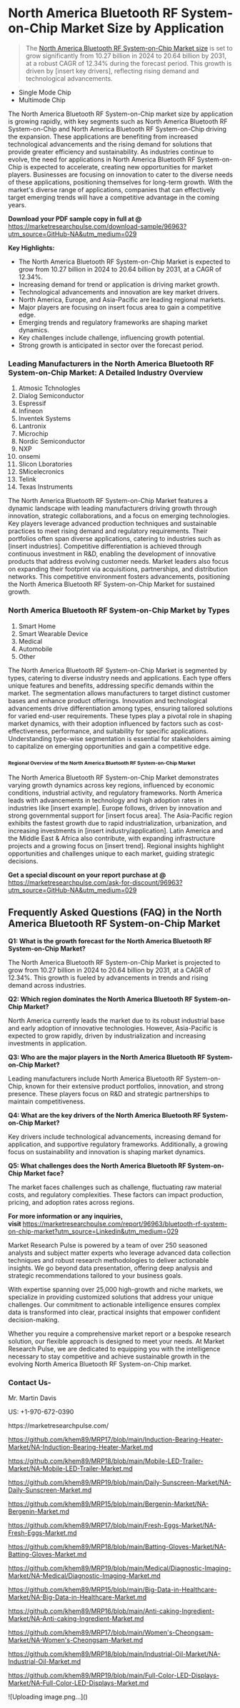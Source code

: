 <h1>North America Bluetooth RF System-on-Chip Market&nbsp;Size by Application</h1><blockquote><p>The <a href="https://marketresearchpulse.com/download-sample/96963?utm_source=GitHub-NA&amp;utm_medium=029">North America Bluetooth RF System-on-Chip Market size</a> is set to grow significantly from 10.27 billion in 2024 to 20.64 billion by 2031, at a robust CAGR of 12.34% during the forecast period. This growth is driven by [insert key drivers], reflecting rising demand and technological advancements.</p></blockquote><ul><li>Single Mode Chip<li> Multimode Chip</li></ul><p>The North America Bluetooth RF System-on-Chip market size by application is growing rapidly, with key segments such as North America Bluetooth RF System-on-Chip and North America Bluetooth RF System-on-Chip driving the expansion. These applications are benefiting from increased technological advancements and the rising demand for solutions that provide greater efficiency and sustainability. As industries continue to evolve, the need for applications in North America Bluetooth RF System-on-Chip is expected to accelerate, creating new opportunities for market players. Businesses are focusing on innovation to cater to the diverse needs of these applications, positioning themselves for long-term growth. With the market's diverse range of applications, companies that can effectively target emerging trends will have a competitive advantage in the coming years.</p><p><strong>Download your PDF sample copy in full at @ </strong><a href="https://marketresearchpulse.com/download-sample/96963?utm_source=GitHub-NA&amp;utm_medium=029">https://marketresearchpulse.com/download-sample/96963?utm_source=GitHub-NA&amp;utm_medium=029</a></p><p><strong>Key Highlights: </strong></p><ul><li>The North America Bluetooth RF System-on-Chip Market is expected to grow from 10.27 billion in 2024 to 20.64 billion by 2031, at a CAGR of 12.34%.</li><li>Increasing demand for trend or application is driving market growth.</li><li>Technological advancements and innovation are key market drivers.</li><li>North America, Europe, and Asia-Pacific are leading regional markets.</li><li>Major players are focusing on insert focus area to gain a competitive edge.</li><li>Emerging trends and regulatory frameworks are shaping market dynamics.</li><li>Key challenges include challenge, influencing growth potential.</li><li>Strong growth is anticipated in sector over the forecast period.</li></ul><h3>Leading Manufacturers in the North America Bluetooth RF System-on-Chip Market: A Detailed Industry Overview</h3><ol><li>Atmosic Tchnologles</li><li>Dialog Semiconductor</li><li>Espressif</li><li>Infineon</li><li>lnventek Systems</li><li>Lantronix</li><li>Microchip</li><li>Nordic Semiconductor</li><li>NXP</li><li>onsemi</li><li>Slicon Lboratories</li><li>SMicelecronics</li><li>Telink</li><li>Texas Instruments</li></ol><div class="flex max-w-full flex-col flex-grow"><div class="min-h-8 text-message flex w-full flex-col items-end gap-2 whitespace-normal break-words [.text-message+&amp;]:mt-5" dir="auto" data-message-author-role="assistant" data-message-id="fd8432e4-4910-450d-b182-61b7bfb0a01f" data-message-model-slug="gpt-4o"><div class="flex w-full flex-col gap-1 empty:hidden first:pt-[3px]"><div class="markdown prose w-full break-words dark:prose-invert light"><p>The North America Bluetooth RF System-on-Chip Market features a dynamic landscape with leading manufacturers driving growth through innovation, strategic collaborations, and a focus on emerging technologies. Key players leverage advanced production techniques and sustainable practices to meet rising demand and regulatory requirements. Their portfolios often span diverse applications, catering to industries such as [insert industries]. Competitive differentiation is achieved through continuous investment in R&amp;D, enabling the development of innovative products that address evolving customer needs. Market leaders also focus on expanding their footprint via acquisitions, partnerships, and distribution networks. This competitive environment fosters advancements, positioning the North America Bluetooth RF System-on-Chip Market for sustained growth.</p></div></div></div></div><h3>North America Bluetooth RF System-on-Chip Market by Types</h3><ol><li>Smart Home<li> Smart Wearable Device<li> Medical<li> Automobile<li> Other</li></ol><div class="flex max-w-full flex-col flex-grow"><div class="min-h-8 text-message flex w-full flex-col items-end gap-2 whitespace-normal break-words [.text-message+&amp;]:mt-5" dir="auto" data-message-author-role="assistant" data-message-id="084470be-0bb7-4664-bddf-5156b4f41249" data-message-model-slug="gpt-4o-mini"><div class="flex w-full flex-col gap-1 empty:hidden first:pt-[3px]"><div class="markdown prose w-full break-words dark:prose-invert light"><p>The North America Bluetooth RF System-on-Chip Market is segmented by types, catering to diverse industry needs and applications. Each type offers unique features and benefits, addressing specific demands within the market. The segmentation allows manufacturers to target distinct customer bases and enhance product offerings. Innovation and technological advancements drive differentiation among types, ensuring tailored solutions for varied end-user requirements. These types play a pivotal role in shaping market dynamics, with their adoption influenced by factors such as cost-effectiveness, performance, and suitability for specific applications. Understanding type-wise segmentation is essential for stakeholders aiming to capitalize on emerging opportunities and gain a competitive edge.</p></div></div></div></div><h3><span style="font-size: 11px;">Regional Overview of the North America Bluetooth RF System-on-Chip Market</span></h3><div class="flex max-w-full flex-col flex-grow"><div class="min-h-8 text-message flex w-full flex-col items-end gap-2 whitespace-normal break-words [.text-message+&amp;]:mt-5" dir="auto" data-message-author-role="assistant" data-message-id="e9038762-ce64-4e30-91c9-9bd413514231" data-message-model-slug="gpt-4o-mini"><div class="flex w-full flex-col gap-1 empty:hidden first:pt-[3px]"><div class="markdown prose w-full break-words dark:prose-invert light"><p>The North America Bluetooth RF System-on-Chip Market demonstrates varying growth dynamics across key regions, influenced by economic conditions, industrial activity, and regulatory frameworks. North America leads with advancements in technology and high adoption rates in industries like [insert example]. Europe follows, driven by innovation and strong governmental support for [insert focus area]. The Asia-Pacific region exhibits the fastest growth due to rapid industrialization, urbanization, and increasing investments in [insert industry/application]. Latin America and the Middle East &amp; Africa also contribute, with expanding infrastructure projects and a growing focus on [insert trend]. Regional insights highlight opportunities and challenges unique to each market, guiding strategic decisions.</p></div></div></div></div><p><strong>Get a special discount on your report purchase at @ </strong><a href="https://marketresearchpulse.com/ask-for-discount/96963?utm_source=GitHub-NA&amp;utm_medium=029">https://marketresearchpulse.com/ask-for-discount/96963?utm_source=GitHub-NA&amp;utm_medium=029</a></p><h2>Frequently Asked Questions (FAQ) in the North America Bluetooth RF System-on-Chip Market</h2><p><strong>Q1: What is the growth forecast for the North America Bluetooth RF System-on-Chip Market?</strong></p><p>The North America Bluetooth RF System-on-Chip Market is projected to grow from 10.27 billion in 2024 to 20.64 billion by 2031, at a CAGR of 12.34%. This growth is fueled by advancements in trends and rising demand across industries.</p><p><strong>Q2: Which region dominates the North America Bluetooth RF System-on-Chip Market?</strong></p><p>North America currently leads the market due to its robust industrial base and early adoption of innovative technologies. However, Asia-Pacific is expected to grow rapidly, driven by industrialization and increasing investments in application.</p><p><strong>Q3: Who are the major players in the North America Bluetooth RF System-on-Chip Market?</strong></p><p>Leading manufacturers include North America Bluetooth RF System-on-Chip, known for their extensive product portfolios, innovation, and strong presence. These players focus on R&amp;D and strategic partnerships to maintain competitiveness.</p><p><strong>Q4: What are the key drivers of the North America Bluetooth RF System-on-Chip Market?</strong></p><p>Key drivers include technological advancements, increasing demand for application, and supportive regulatory frameworks. Additionally, a growing focus on sustainability and innovation is shaping market dynamics.</p><p><strong>Q5: What challenges does the North America Bluetooth RF System-on-Chip Market face?</strong></p><p>The market faces challenges such as challenge, fluctuating raw material costs, and regulatory complexities. These factors can impact production, pricing, and adoption rates across regions.</p><p><strong>For more information or any inquiries, visit&nbsp;</strong><a href="https://marketresearchpulse.com/report/96963/bluetooth-rf-system-on-chip-market?utm_source=Linkedin&utm_medium=029">https://marketresearchpulse.com/report/96963/bluetooth-rf-system-on-chip-market?utm_source=Linkedin&utm_medium=029</a></p><p>Market Research Pulse is powered by a team of over 250 seasoned analysts and subject matter experts who leverage advanced data collection techniques and robust research methodologies to deliver actionable insights. We go beyond data presentation, offering deep analysis and strategic recommendations tailored to your business goals.</p><p>With expertise spanning over 25,000 high-growth and niche markets, we specialize in providing customized solutions that address your unique challenges. Our commitment to actionable intelligence ensures complex data is transformed into clear, practical insights that empower confident decision-making.</p><p>Whether you require a comprehensive market report or a bespoke research solution, our flexible approach is designed to meet your needs. At Market Research Pulse, we are dedicated to equipping you with the intelligence necessary to stay competitive and achieve sustainable growth in the evolving North America Bluetooth RF System-on-Chip market.</p><h3><strong>Contact Us-</strong></h3><p>Mr. Martin Davis</p><p>US: +1-970-672-0390</p><p>https://marketresearchpulse.com/</p><p><a href="https://github.com/khem89/MRP17/blob/main/Induction-Bearing-Heater-Market/NA-Induction-Bearing-Heater-Market.md">https://github.com/khem89/MRP17/blob/main/Induction-Bearing-Heater-Market/NA-Induction-Bearing-Heater-Market.md</a></p><p><a href="https://github.com/khem89/MRP18/blob/main/Mobile-LED-Trailer-Market/NA-Mobile-LED-Trailer-Market.md">https://github.com/khem89/MRP18/blob/main/Mobile-LED-Trailer-Market/NA-Mobile-LED-Trailer-Market.md</a></p><p><a href="https://github.com/khem89/MRP19/blob/main/Daily-Sunscreen-Market/NA-Daily-Sunscreen-Market.md">https://github.com/khem89/MRP19/blob/main/Daily-Sunscreen-Market/NA-Daily-Sunscreen-Market.md</a></p><p><a href="https://github.com/khem89/MRP15/blob/main/Bergenin-Market/NA-Bergenin-Market.md">https://github.com/khem89/MRP15/blob/main/Bergenin-Market/NA-Bergenin-Market.md</a></p><p><a href="https://github.com/khem89/MRP17/blob/main/Fresh-Eggs-Market/NA-Fresh-Eggs-Market.md">https://github.com/khem89/MRP17/blob/main/Fresh-Eggs-Market/NA-Fresh-Eggs-Market.md</a></p><p><a href="https://github.com/khem89/MRP18/blob/main/Batting-Gloves-Market/NA-Batting-Gloves-Market.md">https://github.com/khem89/MRP18/blob/main/Batting-Gloves-Market/NA-Batting-Gloves-Market.md</a></p><p><a href="https://github.com/khem89/MRP19/blob/main/Medical/Diagnostic-Imaging-Market/NA-Medical/Diagnostic-Imaging-Market.md">https://github.com/khem89/MRP19/blob/main/Medical/Diagnostic-Imaging-Market/NA-Medical/Diagnostic-Imaging-Market.md</a></p><p><a href="https://github.com/khem89/MRP15/blob/main/Big-Data-in-Healthcare-Market/NA-Big-Data-in-Healthcare-Market.md">https://github.com/khem89/MRP15/blob/main/Big-Data-in-Healthcare-Market/NA-Big-Data-in-Healthcare-Market.md</a></p><p><a href="https://github.com/khem89/MRP16/blob/main/Anti-caking-Ingredient-Market/NA-Anti-caking-Ingredient-Market.md">https://github.com/khem89/MRP16/blob/main/Anti-caking-Ingredient-Market/NA-Anti-caking-Ingredient-Market.md</a></p><p><a href="https://github.com/khem89/MRP17/blob/main/Women's-Cheongsam-Market/NA-Women's-Cheongsam-Market.md">https://github.com/khem89/MRP17/blob/main/Women's-Cheongsam-Market/NA-Women's-Cheongsam-Market.md</a></p><p><a href="https://github.com/khem89/MRP18/blob/main/Industrial-Oil-Market/NA-Industrial-Oil-Market.md">https://github.com/khem89/MRP18/blob/main/Industrial-Oil-Market/NA-Industrial-Oil-Market.md</a></p><p><a href="https://github.com/khem89/MRP19/blob/main/Full-Color-LED-Displays-Market/NA-Full-Color-LED-Displays-Market.md">https://github.com/khem89/MRP19/blob/main/Full-Color-LED-Displays-Market/NA-Full-Color-LED-Displays-Market.md</a></p>
![Uploading image.png…]()
